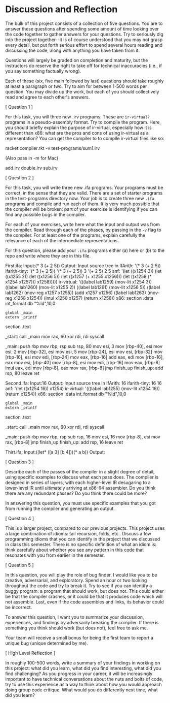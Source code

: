# Discussion and Reflection


The bulk of this project consists of a collection of five
questions. You are to answer these questions after spending some
amount of time looking over the code together to gather answers for
your questions. Try to seriously dig into the project together--it is
of course understood that you may not grasp every detail, but put
forth serious effort to spend several hours reading and discussing the
code, along with anything you have taken from it.

Questions will largely be graded on completion and maturity, but the
instructors do reserve the right to take off for technical
inaccuracies (i.e., if you say something factually wrong).

Each of these (six, five main followed by last) questions should take
roughly at least a paragraph or two. Try to aim for between 1-500
words per question. You may divide up the work, but each of you should
collectively read and agree to each other's answers.

[ Question 1 ] 

For this task, you will three new .irv programs. These are
`ir-virtual?` programs in a pseudo-assembly format. Try to compile the
program. Here, you should briefly explain the purpose of ir-virtual,
especially how it is different than x86: what are the pros and cons of
using ir-virtual as a representation? You can get the compiler to to
compile ir-virtual files like so: 

racket compiler.rkt -v test-programs/sum1.irv 

(Also pass in -m for Mac)

add.irv
double.irv
sub.irv

[ Question 2 ] 

For this task, you will write three new .ifa programs. Your programs
must be correct, in the sense that they are valid. There are a set of
starter programs in the test-programs directory now. Your job is to
create three new `.ifa` programs and compile and run each of them. It
is very much possible that the compiler will be broken: part of your
exercise is identifying if you can find any possible bugs in the
compiler.

For each of your exercises, write here what the input and output was
from the compiler. Read through each of the phases, by passing in the
`-v` flag to the compiler. For at least one of the programs, explain
carefully the relevance of each of the intermediate representations.

For this question, please add your `.ifa` programs either (a) here or
(b) to the repo and write where they are in this file.

First.ifa:
Input:(* 3 (+ 2 5))
Output:
Input source tree in IfArith:
'(* 3 (+ 2 5))
ifarith-tiny:
'(* 3 (+ 2 5))
'(* 3 (+ 2 5))
3
'(+ 2 5)
2
5
anf:
'(let ((x1254 3))
   (let ((x1255 2))
     (let ((x1256 5))
       (let ((x1257 (+ x1255 x1256))) (let ((x1258 (* x1254 x1257))) x1258)))))
ir-virtual:
'(((label lab1259) (mov-lit x1254 3))
  ((label lab1260) (mov-lit x1255 2))
  ((label lab1261) (mov-lit x1256 5))
  ((label lab1262) (mov-reg x1257 x1255))
  (add x1257 x1256)
  ((label lab1263) (mov-reg x1258 x1254))
  (imul x1258 x1257)
  (return x1258))
x86:
section .data
	int_format db "%ld",10,0


	global _main
	extern _printf
section .text


_start:	call _main
	mov rax, 60
	xor rdi, rdi
	syscall


_main:	push rbp
	mov rbp, rsp
	sub rsp, 80
	mov esi, 3
	mov [rbp-40], esi
	mov esi, 2
	mov [rbp-32], esi
	mov esi, 5
	mov [rbp-24], esi
	mov esi, [rbp-32]
	mov [rbp-16], esi
	mov edi, [rbp-24]
	mov eax, [rbp-16]
	add eax, edi
	mov [rbp-16], eax
	mov esi, [rbp-40]
	mov [rbp-8], esi
	mov edi, [rbp-16]
	mov eax, [rbp-8]
	imul eax, edi
	mov [rbp-8], eax
	mov rax, [rbp-8]
	jmp finish_up
finish_up:	add rsp, 80
	leave 
	ret 

Second.ifa:
Input:16
Output:
Input source tree in IfArith:
16
ifarith-tiny:
16
16
anf:
'(let ((x1254 16)) x1254)
ir-virtual:
'(((label lab1255) (mov-lit x1254 16)) (return x1254))
x86:
section .data
	int_format db "%ld",10,0


	global _main
	extern _printf
section .text


_start:	call _main
	mov rax, 60
	xor rdi, rdi
	syscall


_main:	push rbp
	mov rbp, rsp
	sub rsp, 16
	mov esi, 16
	mov [rbp-8], esi
	mov rax, [rbp-8]
	jmp finish_up
finish_up:	add rsp, 16
	leave 
	ret 

Thirt.ifa:
Input:((let* ([a 3] [b 4]))(* a b))
Output:

[ Question 3 ] 

Describe each of the passes of the compiler in a slight degree of
detail, using specific examples to discuss what each pass does. The
compiler is designed in series of layers, with each higher-level IR
desugaring to a lower-level IR until ultimately arriving at x86-64
assembler. Do you think there are any redundant passes? Do you think
there could be more?

In answering this question, you must use specific examples that you
got from running the compiler and generating an output.

[ Question 4 ] 

This is a larger project, compared to our previous projects. This
project uses a large combination of idioms: tail recursion, folds,
etc.. Discuss a few programming idioms that you can identify in the
project that we discussed in class this semester. There is no specific
definition of what an idiom is: think carefully about whether you see
any pattern in this code that resonates with you from earlier in the
semester.

[ Question 5 ] 

In this question, you will play the role of bug finder. I would like
you to be creative, adversarial, and exploratory. Spend an hour or two
looking throughout the code and try to break it. Try to see if you can
identify a buggy program: a program that should work, but does
not. This could either be that the compiler crashes, or it could be
that it produces code which will not assemble. Last, even if the code
assembles and links, its behavior could be incorrect.

To answer this question, I want you to summarize your discussion,
experiences, and findings by adversarily breaking the compiler. If
there is something you think should work (but does not), feel free to
ask me.

Your team will receive a small bonus for being the first team to
report a unique bug (unique determined by me).

[ High Level Reflection ] 

In roughly 100-500 words, write a summary of your findings in working
on this project: what did you learn, what did you find interesting,
what did you find challenging? As you progress in your career, it will
be increasingly important to have technical conversations about the
nuts and bolts of code, try to use this experience as a way to think
about how you would approach doing group code critique. What would you
do differently next time, what did you learn?

